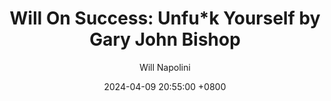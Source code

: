 ---
title: "Will On Success: Unfu*k Yourself by Gary John Bishop"
author: Will Napolini
date: 2024-04-09 20:55:00 +0800
categories: [Mindset, Book-summaries]
tags:
  [
    unfuck-yourself,
    gary-john-bishop,
    self-help,
    personal-development,
    motivation,
    self-esteem,
    positive-thinking,
    assertiveness,
    breaking-limits,
    taking-charge,
    personal-growth,
    empowerment,
    change-your-mindset,
    inner-strength,
    stop-people-pleasing,
    confidence,
    mindfulness,
    self-improvement,
    unfuck-yourself-summary,
    taking-control,
    emotional-resilience
  ]
image: https://pbs.twimg.com/media/GO2I2DCXkAAnjHe?format=jpg&name=large
alt: "Will On Success: Unfu*k Yourself by Gary John Bishop"
fallback:
  -
  # Replace with the URL of your backup image
  -
  # Replace with the URL of your backup image
---